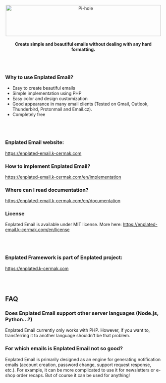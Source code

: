 <p align="center">
    <a href="https://enplated-email.k-cermak.com">
        <img src="https://mirror.k-cermak.com/data/logo-v3/logo-enplatedemail.svg" width="500" height="100" alt="Pi-hole">
    </a>
    <br>
        <br>
    <strong>Create simple and beautiful emails without dealing with any hard formatting.</strong>
</p>

<br/>
<br/>

### Why to use Enplated Email?
- Easy to create beautiful emails 
- Simple implementation using PHP
- Easy color and design customization
- Good appearance in many email clients (Tested on Gmail, Outlook, Thunderbird, Protonmail and Email.cz). 
- Completely free

<br/>
<br/>

### Enplated Email website:
https://enplated-email.k-cermak.com

### How to implement Enplated Email?
https://enplated-email.k-cermak.com/en/implementation

### Where can I read documentation?
https://enplated-email.k-cermak.com/en/documentation

### License
Enplated Email is available under MIT license. More here: https://enplated-email.k-cermak.com/en/license

<br/>
<br/>

### Enplated Framework is part of Enplated project:
https://enplated.k-cermak.com

<br/>
<br/>

## FAQ
### Does Enplated Email support other server languages (Node.js, Python...?)
Enplated Email currently only works with PHP. However, if you want to, transferring it to another language shouldn't be that problem.

### For which emails is Enplated Email not so good?
Enplated Email is primarily designed as an engine for generating notification emails (account creation, password change, support request response, etc.). For example, it can be more complicated to use it for newsletters or e-shop order recaps. But of course it can be used for anything!

